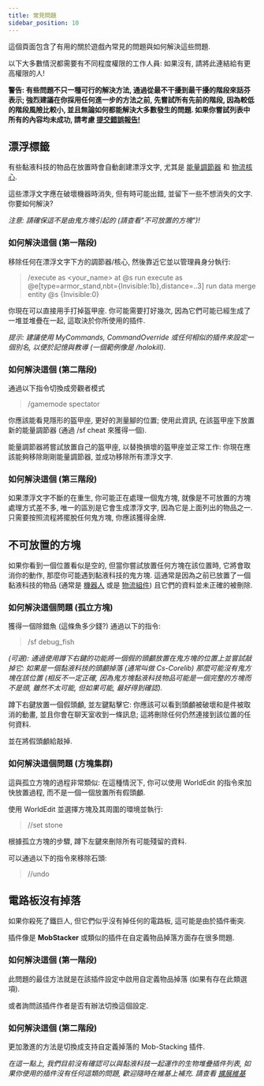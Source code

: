 ```yaml
---
title: 常見問題
sidebar_position: 10
---
```


這個頁面包含了有用的關於遊戲內常見的問題與如何解決這些問題.

以下大多數情況都需要有不同程度權限的工作人員: 如果沒有, 請將此連結給有更高權限的人!

**警告: 有些問題不只一種可行的解決方法, 通過從最不干擾到最干擾的階段來話芬表示; 強烈建議在你採用任何進一步的方法之前, 先嘗試所有先前的階段, 因為較低的階段風險比較小, 並且無論如何都能解決大多數發生的問題. 如果你嘗試列表中所有的內容均未成功, 請考慮 [提交錯誤報告!](How-to-report-bugs)**

## 漂浮標籤

有些黏液科技的物品在放置時會自動創建漂浮文字, 尤其是 [能量調節器](../Electric-Machines/Energy-Management/Energy-Regulator.md) 和 [物流核心](../Cargo-Management/Cargo-Manager.md).

這些漂浮文字應在破壞機器時消失, 但有時可能出錯, 並留下一些不想消失的文字. 你要如何解決?

_注意: 請確保這不是由鬼方塊引起的 (請查看"不可放置的方塊")!_

### 如何解決這個 (第一階段)

移除任何在漂浮文字下方的調節器/核心, 然後靠近它並以管理員身分執行:
> /execute as <your_name> at @s run execute as @e[type=armor_stand,nbt={Invisible:1b},distance=..3] run data merge entity @s {Invisible:0}

你現在可以直接用手打掉盔甲座. 你可能需要打好幾次, 因為它們可能已經生成了一堆並堆疊在一起, 這取決於你所使用的插件.

_提示: 建議使用 MyCommands, CommandOverride 或任何相似的插件來設定一個別名, 以便於記憶與教導 (一個範例像是 /holokill)._

### 如何解決這個 (第二階段)

通過以下指令切換成旁觀者模式
> /gamemode spectator

你應該能看見隱形的盔甲座, 更好的測量腳的位置; 使用此資訊, 在該盔甲座下放置新的能量調節器 (通過 /sf cheat 來獲得一個).

能量調節器將嘗試放置自己的盔甲座, 以替換損壞的盔甲座並正常工作: 你現在應該能夠移除剛剛能量調節器, 並成功移除所有漂浮文字.

### 如何解決這個 (第三階段)

如果漂浮文字不斷的在重生, 你可能正在處理一個鬼方塊, 就像是不可放置的方塊處理方式差不多, 唯一的區別是它會生成漂浮文字, 因為它是上面列出的物品之一. 只需要按照流程將擺脫任何鬼方塊, 你應該獲得金牌.

## 不可放置的方塊

如果你看到一個位置看似是空的, 但當你嘗試放置任何方塊在該位置時, 它將會取消你的動作, 那麼你可能遇到黏液科技的鬼方塊. 這通常是因為之前已放置了一個黏液科技的物品 (通常是 [機器人](../Technical-Components/Androids/Androids.md) 或是 [物流組件](../Cargo-Management/Cargo-Management.md)) 且它們的資料並未正確的被刪除.

### 如何解決這個問題 (孤立方塊)

獲得一個除錯魚 (這條魚多少錢?) 通過以下的指令:
> /sf debug_fish

_(可選): 通過使用蹲下右鍵的功能將一個假的頭顱放置在鬼方塊的位置上並嘗試敲掉它: 如果是一個黏液科技的頭顱掉落 (通常叫做 Cs-Corelib) 那麼可能沒有鬼方塊在該位置 (相反不一定正確, 因為鬼方塊黏液科技物品可能是一個完整的方塊而不是頭, 雖然不太可能, 但如果可能, 最好得到確認)._

蹲下右鍵放置一個假頭顱, 並左鍵點擊它: 你應該可以看到頭顱被破壞和是件被取消的動畫, 並且你會在聊天室收到一條訊息; 這將刪除任何仍然連接到該位置的任何資料.

並在將假頭顱給敲掉.

### 如何解決這個問題 (方塊集群)

這與孤立方塊的過程非常類似: 在這種情況下, 你可以使用 WorldEdit 的指令來加快放置過程, 而不是一個一個放置所有假頭顱.

使用 WorldEdit 並選擇方塊及其周圍的環境並執行:
> //set stone

根據孤立方塊的步驟, 蹲下左鍵來刪除所有可能殘留的資料.

可以通過以下的指令來移除石頭:
> //undo

## 電路板沒有掉落

如果你殺死了鐵巨人, 但它們似乎沒有掉任何的電路板, 這可能是由於插件衝突.

插件像是 **MobStacker** 或類似的插件在自定義物品掉落方面存在很多問題.

### 如何解決這個 (第一階段)

此問題的最佳方法就是在該插件設定中啟用自定義物品掉落 (如果有存在此類選項).

或者詢問該插件作者是否有辦法切換這個設定.

### 如何解決這個 (第二階段)

更加激進的方法是切換成支持自定義掉落的 Mob-Stacking 插件.

_在這一點上, 我們目前沒有確認可以與黏液科技一起運作的生物堆疊插件列表, 如果你使用的插件沒有任何這類的問題, 歡迎隨時在維基上補充. 請查看 [擴展維基](Expanding-the-Wiki.md)_
